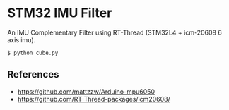 # STM32 IMU Filter

An IMU Complementary Filter using RT-Thread (STM32L4 + icm-20608 6 axis imu).

```
$ python cube.py
```

## References

- https://github.com/mattzzw/Arduino-mpu6050
- https://github.com/RT-Thread-packages/icm20608/
